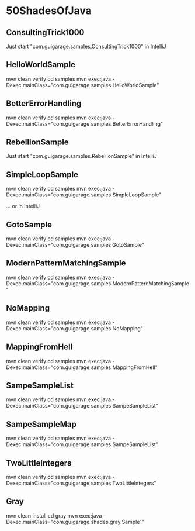 # 50ShadesOfJava

## ConsultingTrick1000

Just start "com.guigarage.samples.ConsultingTrick1000" in IntelliJ

## HelloWorldSample

mvn clean verify
cd samples
mvn exec:java -Dexec.mainClass="com.guigarage.samples.HelloWorldSample"

## BetterErrorHandling

mvn clean verify
cd samples
mvn exec:java -Dexec.mainClass="com.guigarage.samples.BetterErrorHandling"

## RebellionSample

Just start "com.guigarage.samples.RebellionSample" in IntelliJ

## SimpleLoopSample

mvn clean verify
cd samples
mvn exec:java -Dexec.mainClass="com.guigarage.samples.SimpleLoopSample"

... or in IntelliJ

## GotoSample

mvn clean verify
cd samples
mvn exec:java -Dexec.mainClass="com.guigarage.samples.GotoSample"

## ModernPatternMatchingSample

mvn clean verify
cd samples
mvn exec:java -Dexec.mainClass="com.guigarage.samples.ModernPatternMatchingSample"

## NoMapping

mvn clean verify
cd samples
mvn exec:java -Dexec.mainClass="com.guigarage.samples.NoMapping"

## MappingFromHell

mvn clean verify
cd samples
mvn exec:java -Dexec.mainClass="com.guigarage.samples.MappingFromHell"

## SampeSampleList

mvn clean verify
cd samples
mvn exec:java -Dexec.mainClass="com.guigarage.samples.SampeSampleList"

## SampeSampleMap

mvn clean verify
cd samples
mvn exec:java -Dexec.mainClass="com.guigarage.samples.SampeSampleList"

## TwoLittleIntegers

mvn clean verify
cd samples
mvn exec:java -Dexec.mainClass="com.guigarage.samples.TwoLittleIntegers"

## Gray

mvn clean install
cd gray
mvn exec:java -Dexec.mainClass="com.guigarage.shades.gray.Sample1"
